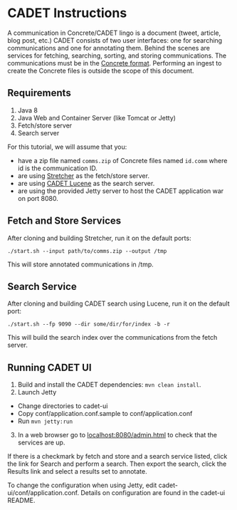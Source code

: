 CADET Instructions
=======================
A communication in Concrete/CADET lingo is a document (tweet, article, blog post, etc.)
CADET consists of two user interfaces: one for searching communications and one for annotating them.
Behind the scenes are services for fetching, searching, sorting, and storing communications.
The communications must be in the [Concrete format](http://hltcoe.github.io/concrete/).
Performing an ingest to create the Concrete files is outside the scope of this document.

Requirements
---------------
1. Java 8
2. Java Web and Container Server (like Tomcat or Jetty)
3. Fetch/store server
4. Search server

For this tutorial, we will assume that you:
 * have a zip file named `comms.zip` of Concrete files named `id.comm` where id is the communication ID.
 * are using [Stretcher](https://github.com/hltcoe/stretcher) as the fetch/store server.
 * are using [CADET Lucene](https://github.com/hltcoe/cadet-search-lucene) as the search server.
 * are using the provided Jetty server to host the CADET application war on port 8080. 


Fetch and Store Services
-------------------------
After cloning and building Stretcher, run it on the default ports:
```
./start.sh --input path/to/comms.zip --output /tmp
```
This will store annotated communications in /tmp.


Search Service
-------------- 
After cloning and building CADET search using Lucene, run it on the default port:
```
./start.sh --fp 9090 --dir some/dir/for/index -b -r
```
This will build the search index over the communications from the fetch server.


Running CADET UI
--------------------
1. Build and install the CADET dependencies: `mvn clean install`.
2. Launch Jetty
  * Change directories to cadet-ui
  * Copy conf/application.conf.sample to conf/application.conf
  * Run `mvn jetty:run`
3. In a web browser go to [localhost:8080/admin.html](http://localhost:8080/admin.html) to check that the services are up.

If there is a checkmark by fetch and store and a search service listed, click the link for Search and perform a search.
Then export the search, click the Results link and select a results set to annotate.

To change the configuration when using Jetty, edit cadet-ui/conf/application.conf.
Details on configuration are found in the cadet-ui README.

